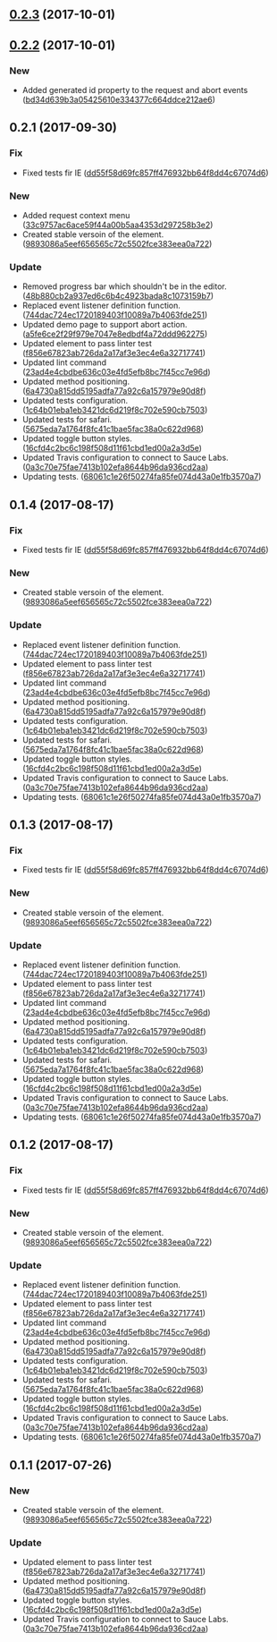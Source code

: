 <a name="0.2.3"></a>
## [0.2.3](https://github.com/advanced-rest-client/request-editor/compare/0.2.2...0.2.3) (2017-10-01)




<a name="0.2.2"></a>
## [0.2.2](https://github.com/advanced-rest-client/request-editor/compare/0.2.1...0.2.2) (2017-10-01)


### New

* Added generated id property to the request and abort events ([bd34d639b3a05425610e334377c664ddce212ae6](https://github.com/advanced-rest-client/request-editor/commit/bd34d639b3a05425610e334377c664ddce212ae6))



<a name="0.2.1"></a>
## 0.2.1 (2017-09-30)


### Fix

* Fixed tests fir IE ([dd55f58d69fc857ff476932bb64f8dd4c67074d6](https://github.com/advanced-rest-client/request-editor/commit/dd55f58d69fc857ff476932bb64f8dd4c67074d6))

### New

* Added request context menu ([33c9757ac6ace59f44a00b5aa4353d297258b3e2](https://github.com/advanced-rest-client/request-editor/commit/33c9757ac6ace59f44a00b5aa4353d297258b3e2))
* Created stable versoin of the element. ([9893086a5eef656565c72c5502fce383eea0a722](https://github.com/advanced-rest-client/request-editor/commit/9893086a5eef656565c72c5502fce383eea0a722))

### Update

* Removed progress bar which shouldn't be in the editor. ([48b880cb2a937ed6c6b4c4923bada8c1073159b7](https://github.com/advanced-rest-client/request-editor/commit/48b880cb2a937ed6c6b4c4923bada8c1073159b7))
* Replaced event listener definition function. ([744dac724ec1720189403f10089a7b4063fde251](https://github.com/advanced-rest-client/request-editor/commit/744dac724ec1720189403f10089a7b4063fde251))
* Updated demo page to support abort action. ([a5fe6ce2f29f979e7047e8edbdf4a72ddd962275](https://github.com/advanced-rest-client/request-editor/commit/a5fe6ce2f29f979e7047e8edbdf4a72ddd962275))
* Updated element to pass linter test ([f856e67823ab726da2a17af3e3ec4e6a32717741](https://github.com/advanced-rest-client/request-editor/commit/f856e67823ab726da2a17af3e3ec4e6a32717741))
* Updated lint command ([23ad4e4cbdbe636c03e4fd5efb8bc7f45cc7e96d](https://github.com/advanced-rest-client/request-editor/commit/23ad4e4cbdbe636c03e4fd5efb8bc7f45cc7e96d))
* Updated method positioning. ([6a4730a815dd5195adfa77a92c6a157979e90d8f](https://github.com/advanced-rest-client/request-editor/commit/6a4730a815dd5195adfa77a92c6a157979e90d8f))
* Updated tests configuration. ([1c64b01eba1eb3421dc6d219f8c702e590cb7503](https://github.com/advanced-rest-client/request-editor/commit/1c64b01eba1eb3421dc6d219f8c702e590cb7503))
* Updated tests for safari. ([5675eda7a1764f8fc41c1bae5fac38a0c622d968](https://github.com/advanced-rest-client/request-editor/commit/5675eda7a1764f8fc41c1bae5fac38a0c622d968))
* Updated toggle button styles. ([16cfd4c2bc6c198f508d11f61cbd1ed00a2a3d5e](https://github.com/advanced-rest-client/request-editor/commit/16cfd4c2bc6c198f508d11f61cbd1ed00a2a3d5e))
* Updated Travis configuration to connect to Sauce Labs. ([0a3c70e75fae7413b102efa8644b96da936cd2aa](https://github.com/advanced-rest-client/request-editor/commit/0a3c70e75fae7413b102efa8644b96da936cd2aa))
* Updating tests. ([68061c1e26f50274fa85fe074d43a0e1fb3570a7](https://github.com/advanced-rest-client/request-editor/commit/68061c1e26f50274fa85fe074d43a0e1fb3570a7))



<a name="0.1.4"></a>
## 0.1.4 (2017-08-17)


### Fix

* Fixed tests fir IE ([dd55f58d69fc857ff476932bb64f8dd4c67074d6](https://github.com/advanced-rest-client/request-editor/commit/dd55f58d69fc857ff476932bb64f8dd4c67074d6))

### New

* Created stable versoin of the element. ([9893086a5eef656565c72c5502fce383eea0a722](https://github.com/advanced-rest-client/request-editor/commit/9893086a5eef656565c72c5502fce383eea0a722))

### Update

* Replaced event listener definition function. ([744dac724ec1720189403f10089a7b4063fde251](https://github.com/advanced-rest-client/request-editor/commit/744dac724ec1720189403f10089a7b4063fde251))
* Updated element to pass linter test ([f856e67823ab726da2a17af3e3ec4e6a32717741](https://github.com/advanced-rest-client/request-editor/commit/f856e67823ab726da2a17af3e3ec4e6a32717741))
* Updated lint command ([23ad4e4cbdbe636c03e4fd5efb8bc7f45cc7e96d](https://github.com/advanced-rest-client/request-editor/commit/23ad4e4cbdbe636c03e4fd5efb8bc7f45cc7e96d))
* Updated method positioning. ([6a4730a815dd5195adfa77a92c6a157979e90d8f](https://github.com/advanced-rest-client/request-editor/commit/6a4730a815dd5195adfa77a92c6a157979e90d8f))
* Updated tests configuration. ([1c64b01eba1eb3421dc6d219f8c702e590cb7503](https://github.com/advanced-rest-client/request-editor/commit/1c64b01eba1eb3421dc6d219f8c702e590cb7503))
* Updated tests for safari. ([5675eda7a1764f8fc41c1bae5fac38a0c622d968](https://github.com/advanced-rest-client/request-editor/commit/5675eda7a1764f8fc41c1bae5fac38a0c622d968))
* Updated toggle button styles. ([16cfd4c2bc6c198f508d11f61cbd1ed00a2a3d5e](https://github.com/advanced-rest-client/request-editor/commit/16cfd4c2bc6c198f508d11f61cbd1ed00a2a3d5e))
* Updated Travis configuration to connect to Sauce Labs. ([0a3c70e75fae7413b102efa8644b96da936cd2aa](https://github.com/advanced-rest-client/request-editor/commit/0a3c70e75fae7413b102efa8644b96da936cd2aa))
* Updating tests. ([68061c1e26f50274fa85fe074d43a0e1fb3570a7](https://github.com/advanced-rest-client/request-editor/commit/68061c1e26f50274fa85fe074d43a0e1fb3570a7))



<a name="0.1.3"></a>
## 0.1.3 (2017-08-17)


### Fix

* Fixed tests fir IE ([dd55f58d69fc857ff476932bb64f8dd4c67074d6](https://github.com/advanced-rest-client/request-editor/commit/dd55f58d69fc857ff476932bb64f8dd4c67074d6))

### New

* Created stable versoin of the element. ([9893086a5eef656565c72c5502fce383eea0a722](https://github.com/advanced-rest-client/request-editor/commit/9893086a5eef656565c72c5502fce383eea0a722))

### Update

* Replaced event listener definition function. ([744dac724ec1720189403f10089a7b4063fde251](https://github.com/advanced-rest-client/request-editor/commit/744dac724ec1720189403f10089a7b4063fde251))
* Updated element to pass linter test ([f856e67823ab726da2a17af3e3ec4e6a32717741](https://github.com/advanced-rest-client/request-editor/commit/f856e67823ab726da2a17af3e3ec4e6a32717741))
* Updated lint command ([23ad4e4cbdbe636c03e4fd5efb8bc7f45cc7e96d](https://github.com/advanced-rest-client/request-editor/commit/23ad4e4cbdbe636c03e4fd5efb8bc7f45cc7e96d))
* Updated method positioning. ([6a4730a815dd5195adfa77a92c6a157979e90d8f](https://github.com/advanced-rest-client/request-editor/commit/6a4730a815dd5195adfa77a92c6a157979e90d8f))
* Updated tests configuration. ([1c64b01eba1eb3421dc6d219f8c702e590cb7503](https://github.com/advanced-rest-client/request-editor/commit/1c64b01eba1eb3421dc6d219f8c702e590cb7503))
* Updated tests for safari. ([5675eda7a1764f8fc41c1bae5fac38a0c622d968](https://github.com/advanced-rest-client/request-editor/commit/5675eda7a1764f8fc41c1bae5fac38a0c622d968))
* Updated toggle button styles. ([16cfd4c2bc6c198f508d11f61cbd1ed00a2a3d5e](https://github.com/advanced-rest-client/request-editor/commit/16cfd4c2bc6c198f508d11f61cbd1ed00a2a3d5e))
* Updated Travis configuration to connect to Sauce Labs. ([0a3c70e75fae7413b102efa8644b96da936cd2aa](https://github.com/advanced-rest-client/request-editor/commit/0a3c70e75fae7413b102efa8644b96da936cd2aa))
* Updating tests. ([68061c1e26f50274fa85fe074d43a0e1fb3570a7](https://github.com/advanced-rest-client/request-editor/commit/68061c1e26f50274fa85fe074d43a0e1fb3570a7))



<a name="0.1.2"></a>
## 0.1.2 (2017-08-17)


### Fix

* Fixed tests fir IE ([dd55f58d69fc857ff476932bb64f8dd4c67074d6](https://github.com/advanced-rest-client/request-editor/commit/dd55f58d69fc857ff476932bb64f8dd4c67074d6))

### New

* Created stable versoin of the element. ([9893086a5eef656565c72c5502fce383eea0a722](https://github.com/advanced-rest-client/request-editor/commit/9893086a5eef656565c72c5502fce383eea0a722))

### Update

* Replaced event listener definition function. ([744dac724ec1720189403f10089a7b4063fde251](https://github.com/advanced-rest-client/request-editor/commit/744dac724ec1720189403f10089a7b4063fde251))
* Updated element to pass linter test ([f856e67823ab726da2a17af3e3ec4e6a32717741](https://github.com/advanced-rest-client/request-editor/commit/f856e67823ab726da2a17af3e3ec4e6a32717741))
* Updated lint command ([23ad4e4cbdbe636c03e4fd5efb8bc7f45cc7e96d](https://github.com/advanced-rest-client/request-editor/commit/23ad4e4cbdbe636c03e4fd5efb8bc7f45cc7e96d))
* Updated method positioning. ([6a4730a815dd5195adfa77a92c6a157979e90d8f](https://github.com/advanced-rest-client/request-editor/commit/6a4730a815dd5195adfa77a92c6a157979e90d8f))
* Updated tests configuration. ([1c64b01eba1eb3421dc6d219f8c702e590cb7503](https://github.com/advanced-rest-client/request-editor/commit/1c64b01eba1eb3421dc6d219f8c702e590cb7503))
* Updated tests for safari. ([5675eda7a1764f8fc41c1bae5fac38a0c622d968](https://github.com/advanced-rest-client/request-editor/commit/5675eda7a1764f8fc41c1bae5fac38a0c622d968))
* Updated toggle button styles. ([16cfd4c2bc6c198f508d11f61cbd1ed00a2a3d5e](https://github.com/advanced-rest-client/request-editor/commit/16cfd4c2bc6c198f508d11f61cbd1ed00a2a3d5e))
* Updated Travis configuration to connect to Sauce Labs. ([0a3c70e75fae7413b102efa8644b96da936cd2aa](https://github.com/advanced-rest-client/request-editor/commit/0a3c70e75fae7413b102efa8644b96da936cd2aa))
* Updating tests. ([68061c1e26f50274fa85fe074d43a0e1fb3570a7](https://github.com/advanced-rest-client/request-editor/commit/68061c1e26f50274fa85fe074d43a0e1fb3570a7))



<a name="0.1.1"></a>
## 0.1.1 (2017-07-26)


### New

* Created stable versoin of the element. ([9893086a5eef656565c72c5502fce383eea0a722](https://github.com/advanced-rest-client/request-editor/commit/9893086a5eef656565c72c5502fce383eea0a722))

### Update

* Updated element to pass linter test ([f856e67823ab726da2a17af3e3ec4e6a32717741](https://github.com/advanced-rest-client/request-editor/commit/f856e67823ab726da2a17af3e3ec4e6a32717741))
* Updated method positioning. ([6a4730a815dd5195adfa77a92c6a157979e90d8f](https://github.com/advanced-rest-client/request-editor/commit/6a4730a815dd5195adfa77a92c6a157979e90d8f))
* Updated toggle button styles. ([16cfd4c2bc6c198f508d11f61cbd1ed00a2a3d5e](https://github.com/advanced-rest-client/request-editor/commit/16cfd4c2bc6c198f508d11f61cbd1ed00a2a3d5e))
* Updated Travis configuration to connect to Sauce Labs. ([0a3c70e75fae7413b102efa8644b96da936cd2aa](https://github.com/advanced-rest-client/request-editor/commit/0a3c70e75fae7413b102efa8644b96da936cd2aa))



